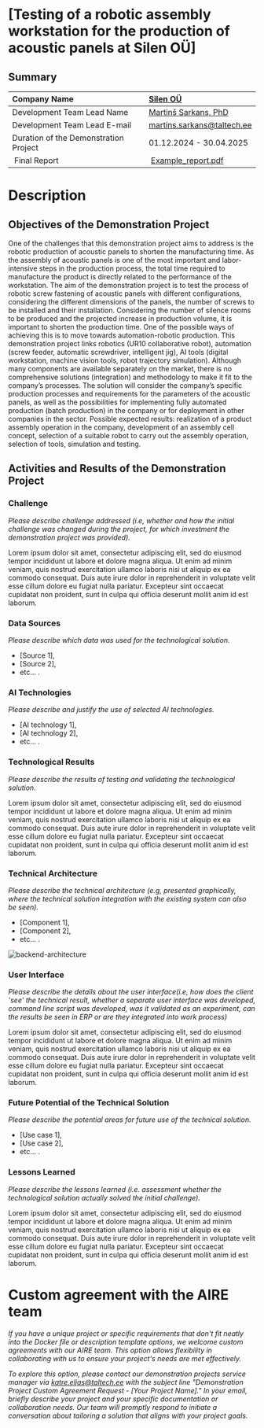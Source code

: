 # [Testing of a robotic assembly workstation for the production of acoustic panels at Silen OÜ]

## Summary
| Company Name | [Silen OÜ](https://silen.com/en) |
| :--- | :--- |
| Development Team Lead Name | [Martinš Sarkans, PhD](https://www.etis.ee/CV/Martins_Sarkans/eng/) |
| Development Team Lead E-mail | [martins.sarkans@taltech.ee](mailto:martins.sarkans@taltech.ee) |
| Duration of the Demonstration Project | 01.12.2024 - 30.04.2025 |
| Final Report | [Example_report.pdf](https://github.com/ai-robotics-estonia/_project_template_/files/13800685/IC-One-Page-Project-Status-Report-10673_PDF.pdf) |

# Description
## Objectives of the Demonstration Project

One of the challenges that this demonstration project aims to address is the robotic production of acoustic panels to shorten the manufacturing time. As the assembly of acoustic panels is one of the most important and labor-intensive steps in the production process, the total time required to manufacture the product is directly related to the performance of the workstation.
The aim of the demonstration project is to test the process of robotic screw fastening of acoustic panels with different configurations, considering the different dimensions of the panels, the number of screws to be installed and their installation. Considering the number of silence rooms to be produced and the projected increase in production volume, it is important to shorten the production time. One of the possible ways of achieving this is to move towards automation-robotic production.
This demonstration project links robotics (UR10 collaborative robot), automation (screw feeder, automatic screwdriver, intelligent jig), AI tools (digital workstation, machine vision tools, robot trajectory simulation).
Although many components are available separately on the market, there is no comprehensive solutions (integration) and methodology to make it fit to the company’s processes. The solution will consider the company’s specific production processes and requirements for the parameters of the acoustic panels, as well as the possibilities for implementing fully automated production (batch production) in the company or for deployment in other companies in the sector. Possible expected results: realization of a product assembly operation in the company, development of an assembly cell concept, selection of a suitable robot to carry out the assembly operation, selection of tools, simulation and testing.

## Activities and Results of the Demonstration Project
### Challenge
*Please describe challenge addressed (i.e, whether and how the initial challenge was changed during the project, for which investment the demonstration project was provided).*

Lorem ipsum dolor sit amet, consectetur adipiscing elit, sed do eiusmod tempor incididunt ut labore et dolore magna aliqua. Ut enim ad minim veniam, quis nostrud exercitation ullamco laboris nisi ut aliquip ex ea commodo consequat. Duis aute irure dolor in reprehenderit in voluptate velit esse cillum dolore eu fugiat nulla pariatur. Excepteur sint occaecat cupidatat non proident, sunt in culpa qui officia deserunt mollit anim id est laborum.

### Data Sources
*Please describe which data was used for the technological solution.*  
- [Source 1],
- [Source 2],
- etc... .

### AI Technologies
*Please describe and justify the use of selected AI technologies.*
- [AI technology 1],
- [AI technology 2],
- etc... .

### Technological Results
*Please describe the results of testing and validating the technological solution.*

Lorem ipsum dolor sit amet, consectetur adipiscing elit, sed do eiusmod tempor incididunt ut labore et dolore magna aliqua. Ut enim ad minim veniam, quis nostrud exercitation ullamco laboris nisi ut aliquip ex ea commodo consequat. Duis aute irure dolor in reprehenderit in voluptate velit esse cillum dolore eu fugiat nulla pariatur. Excepteur sint occaecat cupidatat non proident, sunt in culpa qui officia deserunt mollit anim id est laborum.

### Technical Architecture
*Please describe the technical architecture (e.g, presented graphically, where the technical solution integration with the existing system can also be seen).*
- [Component 1],
- [Component 2], 
- etc... .

![backend-architecture](https://github.com/ai-robotics-estonia/_project_template_/assets/15941300/6d405b21-3454-4bd3-9de5-d4daad7ac5b7)


### User Interface 
*Please describe the details about the user interface(i.e, how does the client 'see' the technical result, whether a separate user interface was developed, command line script was developed, was it validated as an experiment, can the results be seen in ERP or are they integrated into work process)*

Lorem ipsum dolor sit amet, consectetur adipiscing elit, sed do eiusmod tempor incididunt ut labore et dolore magna aliqua. Ut enim ad minim veniam, quis nostrud exercitation ullamco laboris nisi ut aliquip ex ea commodo consequat. Duis aute irure dolor in reprehenderit in voluptate velit esse cillum dolore eu fugiat nulla pariatur. Excepteur sint occaecat cupidatat non proident, sunt in culpa qui officia deserunt mollit anim id est laborum.

### Future Potential of the Technical Solution
*Please describe the potential areas for future use of the technical solution.*
- [Use case 1],
- [Use case 2],
- etc... .

### Lessons Learned
*Please describe the lessons learned (i.e. assessment whether the technological solution actually solved the initial challenge).*

Lorem ipsum dolor sit amet, consectetur adipiscing elit, sed do eiusmod tempor incididunt ut labore et dolore magna aliqua. Ut enim ad minim veniam, quis nostrud exercitation ullamco laboris nisi ut aliquip ex ea commodo consequat. Duis aute irure dolor in reprehenderit in voluptate velit esse cillum dolore eu fugiat nulla pariatur. Excepteur sint occaecat cupidatat non proident, sunt in culpa qui officia deserunt mollit anim id est laborum.

# Custom agreement with the AIRE team
*If you have a unique project or specific requirements that don't fit neatly into the Docker file or description template options, we welcome custom agreements with our AIRE team. This option allows flexibility in collaborating with us to ensure your project's needs are met effectively.*

*To explore this option, please contact our demonstration projects service manager via katre.eljas@taltech.ee with the subject line "Demonstration Project Custom Agreement Request - [Your Project Name]." In your email, briefly describe your project and your specific documentation or collaboration needs. Our team will promptly respond to initiate a conversation about tailoring a solution that aligns with your project goals.*
